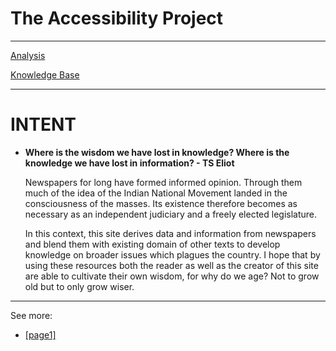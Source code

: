 # The Accessibility Project

---

[Analysis](The%20Accessibility%20Project%20932cb8b981cd433cb3a8d9ddc1702e1e/Analysis%20dd9dee52cdf1468cb608a8fb1981bb3f.md) 

[Knowledge Base](The%20Accessibility%20Project%20932cb8b981cd433cb3a8d9ddc1702e1e/Knowledge%20Base%208c6f3dd8ba3d4fd79434315ac4040608.md) 

---

# INTENT

- **Where is the wisdom we have lost in knowledge? Where is the knowledge we have lost in information? - TS Eliot**

    Newspapers for long have formed informed opinion. Through them much of the idea of the Indian National Movement landed in the consciousness of the masses. Its existence therefore becomes as necessary as an independent judiciary and a freely elected legislature. 

    In this context, this site derives data and information from newspapers and blend them with existing domain of other texts to develop knowledge on broader issues which plagues the country. I hope that by using these resources both the reader as well as the creator of this site are able to cultivate their own wisdom, for why do we age? Not to grow old but to only grow wiser.

<hr>

See more:
- [[page1]](./page1.md)

